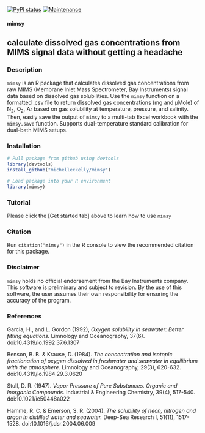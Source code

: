 [![PyPI status](https://img.shields.io/pypi/status/ansicolortags.svg)](https://GitHub.com/michelleckelly/mimsy/)
[![Maintenance](https://img.shields.io/badge/Maintained%3F-yes-green.svg)](https://GitHub.com/michelleckelly/mimsy/graphs/commit-activity)

#### mimsy
## calculate dissolved gas concentrations from MIMS signal data without getting a headache

### Description  
`mimsy` is an R package that calculates dissolved gas concentrations from raw MIMS (Membrane Inlet Mass Spectrometer, Bay Instruments) signal data based on dissolved gas solubilities. Use the `mimsy` function on a formatted .csv file to return dissolved gas concentrations (mg and μMole) of N<sub>2</sub>, O<sub>2</sub>, Ar based on gas solubility at temperature, pressure, and salinity. Then, easily save the output of `mimsy` to a multi-tab Excel workbook with the `mimsy.save` function. Supports dual-temperature standard calibration for dual-bath MIMS setups.

### Installation  

```R
# Pull package from github using devtools
library(devtools)
install_github("michelleckelly/mimsy")

# Load package into your R environment
library(mimsy)
```

### Tutorial
Please click the [Get started tab] above to learn how to use `mimsy` 

### Citation
Run `citation("mimsy")` in the R console to view the recommended citation for this package.

### Disclaimer
`mimsy` holds no official endorsement from the Bay Instruments company. This software is preliminary and subject to revision. By the use of this software, the user assumes their own responsibility for ensuring the accuracy of the program. 

### References
Garcia, H., and L. Gordon (1992), _Oxygen solubility in seawater: Better fitting
equations._ Limnology and Oceanography, 37(6). doi:10.4319/lo.1992.37.6.1307

Benson, B. B. & Krause, D. (1984). _The concentration and isotopic
fractionation of oxygen dissolved in freshwater and seawater in equilibrium
with the atmosphere._ Limnology and Oceanography, 29(3), 620-632.
doi:10.4319/lo.1984.29.3.0620

Stull, D. R. (1947). _Vapor Pressure of Pure Substances. Organic and
Inorganic Compounds._ Industrial & Engineering Chemistry, 39(4), 517-540.
doi:10.1021/ie50448a022

Hamme, R. C. & Emerson, S. R. (2004). _The solubility of neon, nitrogen and argon
in distilled water and seawater._ Deep-Sea Research I, 51(11), 1517-1528. 
doi:10.1016/j.dsr.2004.06.009
